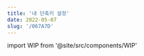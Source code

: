 ```yaml
---
title: '내 단축키 설정'
date: 2022-05-07
slug: '/067A7D'
---
```


import WIP from '@site/src/components/WIP'

<WIP state="translating" />
